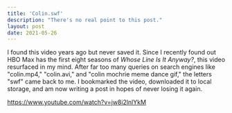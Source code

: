 ```yaml
---
title: 'Colin.swf'
description: "There's no real point to this post."
layout: post
date: 2021-05-26
---
```


I found this video years ago but never saved it. Since I recently found out HBO Max has the first eight seasons of _Whose Line Is It Anyway?_, this video resurfaced in my mind. After far too many queries on search engines like "colin.mp4," "colin.avi," and "colin mochrie meme dance gif," the letters "swf" came back to me. I bookmarked the video, downloaded it to local storage, and am now writing a post in hopes of never losing it again.

https://www.youtube.com/watch?v=jw8i2lnlYkM
